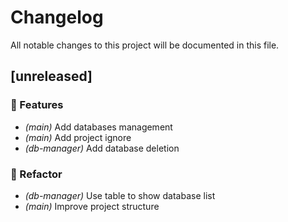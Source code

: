 # Changelog

All notable changes to this project will be documented in this file.

## [unreleased]

### 🚀 Features

- *(main)* Add databases management
- *(main)* Add project  ignore
- *(db-manager)* Add database deletion

### 🚜 Refactor

- *(db-manager)* Use table to show database list
- *(main)* Improve project structure

<!-- generated by git-cliff -->
